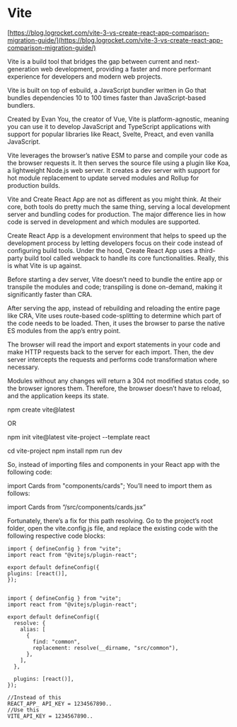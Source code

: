 # Vite

[https://blog.logrocket.com/vite-3-vs-create-react-app-comparison-migration-guide/](https://blog.logrocket.com/vite-3-vs-create-react-app-comparison-migration-guide/)

Vite is a build tool that bridges the gap between current and next-generation web development, providing a faster and more performant experience for developers and modern web projects.

Vite is built on top of esbuild, a JavaScript bundler written in Go that bundles dependencies 10 to 100 times faster than JavaScript-based bundlers.

Created by Evan You, the creator of Vue, Vite is platform-agnostic, meaning you can use it to develop JavaScript and TypeScript applications with support for popular libraries like React, Svelte, Preact, and even vanilla JavaScript.

Vite leverages the browser’s native ESM to parse and compile your code as the browser requests it. It then serves the source file using a plugin like Koa, a lightweight Node.js web server. It creates a dev server with support for hot module replacement to update served modules and Rollup for production builds.

Vite and Create React App are not as different as you might think. At their core, both tools do pretty much the same thing, serving a local development server and bundling codes for production. The major difference lies in how code is served in development and which modules are supported.

Create React App is a development environment that helps to speed up the development process by letting developers focus on their code instead of configuring build tools. Under the hood, Create React App uses a third-party build tool called webpack to handle its core functionalities. Really, this is what Vite is up against.

Before starting a dev server, Vite doesn’t need to bundle the entire app or transpile the modules and code; transpiling is done on-demand, making it significantly faster than CRA.

After serving the app, instead of rebuilding and reloading the entire page like CRA, Vite uses route-based code-splitting to determine which part of the code needs to be loaded. Then, it uses the browser to parse the native ES modules from the app’s entry point.

The browser will read the import and export statements in your code and make HTTP requests back to the server for each import. Then, the dev server intercepts the requests and performs code transformation where necessary.

Modules without any changes will return a 304 not modified status code, so the browser ignores them. Therefore, the browser doesn’t have to reload, and the application keeps its state.

npm create vite@latest

OR

npm init vite@latest vite-project --template react

cd vite-project
npm install
npm run dev

So, instead of importing files and components in your React app with the following code:

import Cards from "components/cards";
You’ll need to import them as follows:

import Cards from “/src/components/cards.jsx”

Fortunately, there’s a fix for this path resolving. Go to the project’s root folder, open the vite.config.js file, and replace the existing code with the following respective code blocks:

```JS
import { defineConfig } from "vite";
import react from "@vitejs/plugin-react";

export default defineConfig({
plugins: [react()],
});
```

```JS

import { defineConfig } from "vite";
import react from "@vitejs/plugin-react";

export default defineConfig({
  resolve: {
    alias: [
      {
        find: "common",
        replacement: resolve(__dirname, "src/common"),
      },
    ],
  },

  plugins: [react()],
});
```

```
//Instead of this
REACT_APP_ API_KEY = 1234567890..
//Use this
VITE_API_KEY = 1234567890..
```
